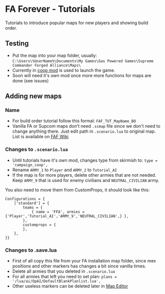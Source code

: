 # FA Forever - Tutorials

Tutorials to introduce popular maps for new players and showing build order.

## Testing

* Put the map into your map folder, usually: `C:\Users\%UserName%\Documents\My Games\Gas Powered Games\Supreme Commander Forged Alliance\Maps\`
* Currently in [coop mod](https://github.com/FAForever/fa-coop) is used to launch the game.
* Soon will need it's own mod once more more functions for maps are done (see issues)

## Adding new maps

### Name

* For build order tutorial follow this formal: `FAF_TUT_MapName_BO`
* Vanilla FA or Supcom maps don't need `.scmap` file since we don't need to change anything there.
Just edit path in `.scenario.lua` to original map. List is available on [FAF Wiki](http://wiki.faforever.com/index.php?title=Map_Editor#Source_of_inspiration)

### Changes to `.scenario.lua`
* Until tutorials have it's own mod, changes type from skirmish to: `type = 'campaign_coop',`
* Rename `ARMY_1` to `Player` and `ARMY_2` to `Tutorial_AI`
* If the map is for more players, delete other armies that are not needed. Keep `ARMY_9` that is used for enemy civilians and `NEUTRAL_CIVILIAN` army.

You also need to move them from CustomProps, it should look like this:

    Configurations = {
        ['standard'] = {
            teams = {
                { name = 'FFA', armies = {'Player','Tutorial_AI','ARMY_9','NEUTRAL_CIVILIAN',} },
            },
            customprops = {
            },
        },
    }}

### Changes to .save.lua
* First of all copy this file from your FA installation map folder, since mex positions and other markers has changes a bit since vanilla times.
* Delete all armies that you deleted in `.scenario.lua`
* For all armies that left you need to set plan: `plans = '/lua/ai/OpAI/DefaultBlankPlanlist.lua',`
* Other useless markers can be deleted later in [Map Editor](http://wiki.faforever.com/index.php?title=Map_Editor)
